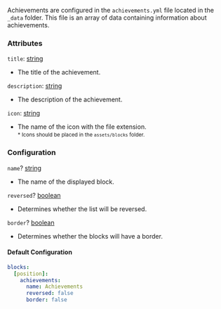 Achievements are configured in the `achievements.yml` file located in the `_data` folder. This file is an array of data containing information about achievements.

### Attributes

`title`: [string]

* The title of the achievement.

`description`: [string]

* The description of the achievement.

`icon`: [string]

* The name of the icon with the file extension.  
<small>* Icons should be placed in the `assets/blocks` folder.</small>

### Configuration

`name`? [string]

* The name of the displayed block.

`reversed`? [boolean]

* Determines whether the list will be reversed.

`border`? [boolean]

* Determines whether the blocks will have a border.

#### Default Configuration

```yml
blocks:
  [position]:
    achievements:
      name: Achievements
      reversed: false
      border: false
```

[string]: https://shopify.github.io/liquid/basics/types/#string
[boolean]: https://shopify.github.io/liquid/basics/types/#boolean